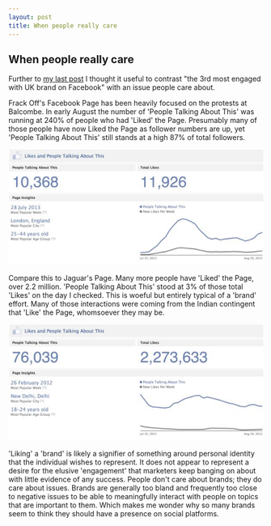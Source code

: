 ```yaml
---
layout: post
title: When people really care
---
```


## When people really care

Further to [my last post](http://markhgn.github.io/2013/08/21/scrutinising-jaguars-social-media-activity/) I thought it useful to contrast "the 3rd most engaged with UK brand on Facebook" with an issue people care about.

Frack Off's Facebook Page has been heavily focused on the protests at Balcombe. In early August the number of 'People Talking About This' was running at 240% of people who had 'Liked' the Page. Presumably many of those people have now Liked the Page as follower numbers are up, yet 'People Talking About This' still stands at a high 87% of total followers.

[![Frack Off](/assets/images-inline/frack-off.jpg)](/assets/images-original/frack-off-large.jpg)

Compare this to Jaguar's Page. Many more people have 'Liked' the Page, over 2.2 million. 'People Talking About This' stood at 3% of those total 'Likes' on the day I checked. This is woeful but entirely typical of a 'brand' effort. Many of those interactions were coming from the Indian contingent that 'Like' the Page, whomsoever they may be.

[![Jaguar](/assets/images-inline/jaguar.jpg)](/assets/images-original/jaguar-large.jpg)

'Liking' a 'brand' is likely a signifier of something around personal identity that the individual wishes to represent. It does not appear to represent a desire for the elusive 'engagement' that marketers keep banging on about with little evidence of any success. People don't care about brands; they do care about issues. Brands are generally too bland and frequently too close to negative issues to be able to meaningfully interact with people on topics that are important to them. Which makes me wonder why so many brands seem to think they should have a presence on social platforms.